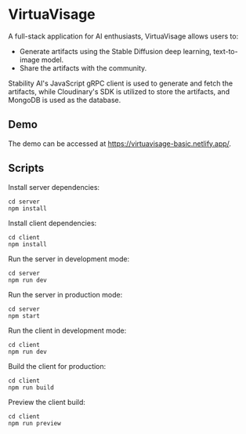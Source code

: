 # VirtuaVisage

A full-stack application for AI enthusiasts, VirtuaVisage allows users to:

- Generate artifacts using the Stable Diffusion deep learning, text-to-image model.
- Share the artifacts with the community.

Stability AI's JavaScript gRPC client is used to generate and fetch the artifacts, while Cloudinary's SDK is utilized to store the artifacts, and MongoDB is used as the database.

## Demo

The demo can be accessed at https://virtuavisage-basic.netlify.app/.

## Scripts

Install server dependencies:

    cd server
    npm install

Install client dependencies:

    cd client
    npm install

Run the server in development mode:

    cd server
    npm run dev

Run the server in production mode:

    cd server
    npm start

Run the client in development mode:

    cd client
    npm run dev

Build the client for production:

    cd client
    npm run build

Preview the client build:

    cd client
    npm run preview
